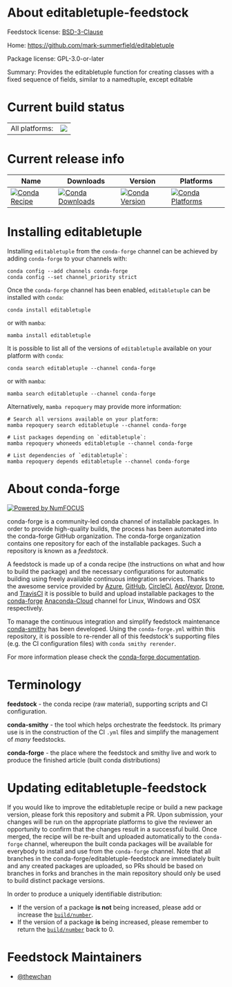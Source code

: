 About editabletuple-feedstock
=============================

Feedstock license: [BSD-3-Clause](https://github.com/conda-forge/editabletuple-feedstock/blob/main/LICENSE.txt)

Home: https://github.com/mark-summerfield/editabletuple

Package license: GPL-3.0-or-later

Summary: Provides the editabletuple function for creating classes with a fixed sequence of fields, similar to a namedtuple, except editable

Current build status
====================


<table><tr><td>All platforms:</td>
    <td>
      <a href="https://dev.azure.com/conda-forge/feedstock-builds/_build/latest?definitionId=16697&branchName=main">
        <img src="https://dev.azure.com/conda-forge/feedstock-builds/_apis/build/status/editabletuple-feedstock?branchName=main">
      </a>
    </td>
  </tr>
</table>

Current release info
====================

| Name | Downloads | Version | Platforms |
| --- | --- | --- | --- |
| [![Conda Recipe](https://img.shields.io/badge/recipe-editabletuple-green.svg)](https://anaconda.org/conda-forge/editabletuple) | [![Conda Downloads](https://img.shields.io/conda/dn/conda-forge/editabletuple.svg)](https://anaconda.org/conda-forge/editabletuple) | [![Conda Version](https://img.shields.io/conda/vn/conda-forge/editabletuple.svg)](https://anaconda.org/conda-forge/editabletuple) | [![Conda Platforms](https://img.shields.io/conda/pn/conda-forge/editabletuple.svg)](https://anaconda.org/conda-forge/editabletuple) |

Installing editabletuple
========================

Installing `editabletuple` from the `conda-forge` channel can be achieved by adding `conda-forge` to your channels with:

```
conda config --add channels conda-forge
conda config --set channel_priority strict
```

Once the `conda-forge` channel has been enabled, `editabletuple` can be installed with `conda`:

```
conda install editabletuple
```

or with `mamba`:

```
mamba install editabletuple
```

It is possible to list all of the versions of `editabletuple` available on your platform with `conda`:

```
conda search editabletuple --channel conda-forge
```

or with `mamba`:

```
mamba search editabletuple --channel conda-forge
```

Alternatively, `mamba repoquery` may provide more information:

```
# Search all versions available on your platform:
mamba repoquery search editabletuple --channel conda-forge

# List packages depending on `editabletuple`:
mamba repoquery whoneeds editabletuple --channel conda-forge

# List dependencies of `editabletuple`:
mamba repoquery depends editabletuple --channel conda-forge
```


About conda-forge
=================

[![Powered by
NumFOCUS](https://img.shields.io/badge/powered%20by-NumFOCUS-orange.svg?style=flat&colorA=E1523D&colorB=007D8A)](https://numfocus.org)

conda-forge is a community-led conda channel of installable packages.
In order to provide high-quality builds, the process has been automated into the
conda-forge GitHub organization. The conda-forge organization contains one repository
for each of the installable packages. Such a repository is known as a *feedstock*.

A feedstock is made up of a conda recipe (the instructions on what and how to build
the package) and the necessary configurations for automatic building using freely
available continuous integration services. Thanks to the awesome service provided by
[Azure](https://azure.microsoft.com/en-us/services/devops/), [GitHub](https://github.com/),
[CircleCI](https://circleci.com/), [AppVeyor](https://www.appveyor.com/),
[Drone](https://cloud.drone.io/welcome), and [TravisCI](https://travis-ci.com/)
it is possible to build and upload installable packages to the
[conda-forge](https://anaconda.org/conda-forge) [Anaconda-Cloud](https://anaconda.org/)
channel for Linux, Windows and OSX respectively.

To manage the continuous integration and simplify feedstock maintenance
[conda-smithy](https://github.com/conda-forge/conda-smithy) has been developed.
Using the ``conda-forge.yml`` within this repository, it is possible to re-render all of
this feedstock's supporting files (e.g. the CI configuration files) with ``conda smithy rerender``.

For more information please check the [conda-forge documentation](https://conda-forge.org/docs/).

Terminology
===========

**feedstock** - the conda recipe (raw material), supporting scripts and CI configuration.

**conda-smithy** - the tool which helps orchestrate the feedstock.
                   Its primary use is in the construction of the CI ``.yml`` files
                   and simplify the management of *many* feedstocks.

**conda-forge** - the place where the feedstock and smithy live and work to
                  produce the finished article (built conda distributions)


Updating editabletuple-feedstock
================================

If you would like to improve the editabletuple recipe or build a new
package version, please fork this repository and submit a PR. Upon submission,
your changes will be run on the appropriate platforms to give the reviewer an
opportunity to confirm that the changes result in a successful build. Once
merged, the recipe will be re-built and uploaded automatically to the
`conda-forge` channel, whereupon the built conda packages will be available for
everybody to install and use from the `conda-forge` channel.
Note that all branches in the conda-forge/editabletuple-feedstock are
immediately built and any created packages are uploaded, so PRs should be based
on branches in forks and branches in the main repository should only be used to
build distinct package versions.

In order to produce a uniquely identifiable distribution:
 * If the version of a package **is not** being increased, please add or increase
   the [``build/number``](https://docs.conda.io/projects/conda-build/en/latest/resources/define-metadata.html#build-number-and-string).
 * If the version of a package **is** being increased, please remember to return
   the [``build/number``](https://docs.conda.io/projects/conda-build/en/latest/resources/define-metadata.html#build-number-and-string)
   back to 0.

Feedstock Maintainers
=====================

* [@thewchan](https://github.com/thewchan/)

